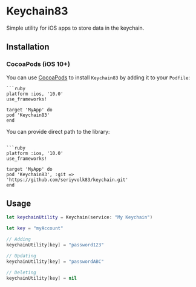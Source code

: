 # Keychain83

Simple utility for iOS apps to store data in the keychain.

## Installation

### CocoaPods (iOS 10+)

You can use [CocoaPods](http://cocoapods.org/) to install `Keychain83` by adding it to your `Podfile`:

```
```ruby
platform :ios, '10.0'
use_frameworks!

target 'MyApp' do
pod 'Keychain83'
end
```

You can provide direct path to the library:

```

```ruby
platform :ios, '10.0'
use_frameworks!

target 'MyApp' do
pod 'Keychain83', :git => 'https://github.com/seriyvolk83/keychain.git'
end
```

## Usage

```swift
let keychainUtility = Keychain(service: "My Keychain")

let key = "myAccount"

// Adding
keychainUtility[key] = "password123"

// Updating
keychainUtility[key] = "passwordABC"

// Deleting
keychainUtility[key] = nil
```
